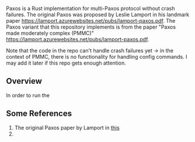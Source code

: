 
Paxos is a Rust implementation for multi-Paxos protocol without crash failures. The original Paxos was proposed by Leslie Lamport in his landmark paper https://lamport.azurewebsites.net/pubs/lamport-paxos.pdf. The Paxos variant that this repository implements is from the paper "Paxos made moderately complex (PMMC)" https://lamport.azurewebsites.net/pubs/lamport-paxos.pdf.

Note that the code in the repo can't handle crash failures yet -> in the context of PMMC, there is no functionality for handling config commands. I may add it later if this repo gets enough attention.

## Overview
In order to run the 

## Some References
1. The original Paxos paper by Lamport  in [this]( https://lamport.azurewebsites.net/pubs/lamport-paxos.pdf)
2. 
